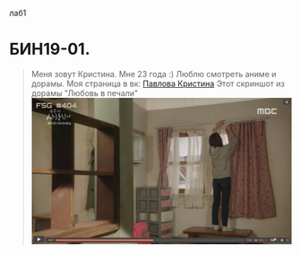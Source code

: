 лаб1
# БИН19-01.
> Меня зовут Кристина. Мне 23 года :) Люблю смотреть аниме и дорамы.
> Моя страница в вк: [Павлова Кристина](https://vk.com/krispav)
> Этот скриншот из дорамы "Любовь в печали"
![подпись](шторки.png)
